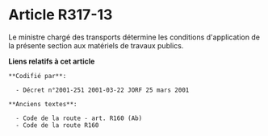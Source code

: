 # Article R317-13

Le ministre chargé des transports détermine les conditions d'application de la présente section aux matériels de travaux
publics.

**Liens relatifs à cet article**

	**Codifié par**:

	  - Décret n°2001-251 2001-03-22 JORF 25 mars 2001

	**Anciens textes**:

	  - Code de la route - art. R160 (Ab)
	  - Code de la route R160
